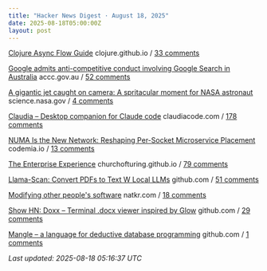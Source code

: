 ```yaml
---
title: "Hacker News Digest · August 18, 2025"
date: 2025-08-18T05:00:00Z
layout: post
---
```


[Clojure Async Flow Guide](https://clojure.github.io/core.async/flow-guide.html)  clojure.github.io / [33 comments](https://news.ycombinator.com/item?id=44936309)

[Google admits anti-competitive conduct involving Google Search in Australia](https://www.accc.gov.au/media-release/google-admits-anti-competitive-conduct-involving-google-search-in-australia)  accc.gov.au / [52 comments](https://news.ycombinator.com/item?id=44936945)

[A gigantic jet caught on camera: A spritacular moment for NASA astronaut](https://science.nasa.gov/science-research/heliophysics/a-gigantic-jet-caught-on-camera-a-spritacular-moment-for-nasa-astronaut-nicole-ayers/)  science.nasa.gov / [4 comments](https://news.ycombinator.com/item?id=44908528)

[Claudia – Desktop companion for Claude code](https://claudiacode.com/)  claudiacode.com / [178 comments](https://news.ycombinator.com/item?id=44933255)

[NUMA Is the New Network: Reshaping Per-Socket Microservice Placement](https://codemia.io/blog/path/NUMA-Is-the-New-Network-How-Per-Socket-Memory-Models-Are-Reshaping-Microservice-Placement)  codemia.io / [13 comments](https://news.ycombinator.com/item?id=44936575)

[The Enterprise Experience](https://churchofturing.github.io/the-enterprise-experience.html)  churchofturing.github.io / [79 comments](https://news.ycombinator.com/item?id=44932980)

[Llama-Scan: Convert PDFs to Text W Local LLMs](https://github.com/ngafar/llama-scan)  github.com / [51 comments](https://news.ycombinator.com/item?id=44935169)

[Modifying other people's software](https://natkr.com/2025-08-14-modifying-other-peoples-software/)  natkr.com / [18 comments](https://news.ycombinator.com/item?id=44896472)

[Show HN: Doxx – Terminal .docx viewer inspired by Glow](https://github.com/bgreenwell/doxx)  github.com / [29 comments](https://news.ycombinator.com/item?id=44934391)

[Mangle – a language for deductive database programming](https://github.com/google/mangle)  github.com / [1 comments](https://news.ycombinator.com/item?id=44936333)


_Last updated: 2025-08-18 05:16:37 UTC_
